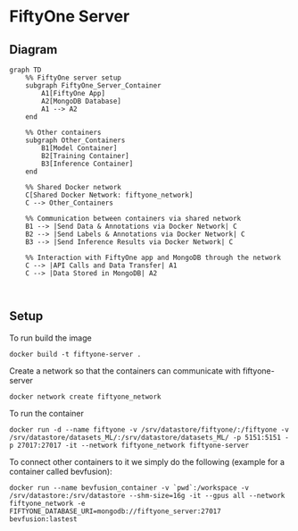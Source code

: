 # FiftyOne Server 

## Diagram

```mermaid
graph TD
    %% FiftyOne server setup
    subgraph FiftyOne_Server_Container
        A1[FiftyOne App]
        A2[MongoDB Database]
        A1 --> A2
    end
    
    %% Other containers
    subgraph Other_Containers
        B1[Model Container]
        B2[Training Container]
        B3[Inference Container]
    end

    %% Shared Docker network
    C[Shared Docker Network: fiftyone_network]
    C --> Other_Containers

    %% Communication between containers via shared network
    B1 --> |Send Data & Annotations via Docker Network| C
    B2 --> |Send Labels & Annotations via Docker Network| C
    B3 --> |Send Inference Results via Docker Network| C

    %% Interaction with FiftyOne app and MongoDB through the network
    C --> |API Calls and Data Transfer| A1
    C --> |Data Stored in MongoDB| A2



```

## Setup

To run build the image

```
docker build -t fiftyone-server .
```

Create a network so that the containers can communicate with fiftyone-server

```
docker network create fiftyone_network
```

To run the container

```
docker run -d --name fiftyone -v /srv/datastore/fiftyone/:/fiftyone -v /srv/datastore/datasets_ML/:/srv/datastore/datasets_ML/ -p 5151:5151 -p 27017:27017 -it --network fiftyone_network fiftyone-server
```

To connect other containers to it we simply do the following (example for a container called bevfusion):

```
docker run --name bevfusion_container -v `pwd`:/workspace -v /srv/datastore:/srv/datastore --shm-size=16g -it --gpus all --network fiftyone_network -e FIFTYONE_DATABASE_URI=mongodb://fiftyone_server:27017 bevfusion:lastest
```

